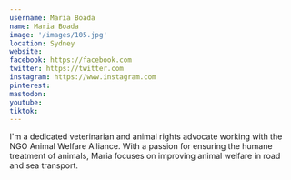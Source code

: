 ```yaml
---
username: Maria Boada
name: Maria Boada
image: '/images/105.jpg'
location: Sydney
website:
facebook: https://facebook.com
twitter: https://twitter.com
instagram: https://www.instagram.com
pinterest:
mastodon:
youtube:
tiktok:
---
```

I'm a dedicated veterinarian and animal rights advocate working with the NGO Animal Welfare Alliance. With a passion for ensuring the humane treatment of animals, Maria focuses on improving animal welfare in road and sea transport.